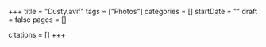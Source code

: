 +++
title = "Dusty.avif"
tags = ["Photos"]
categories = []
startDate = ""
draft = false
pages = []

citations = []
+++
